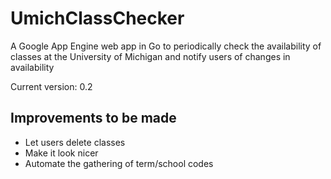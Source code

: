 UmichClassChecker
=================

A Google App Engine web app in Go to periodically check the availability of classes at the University of Michigan and notify users of changes in availability

Current version: 0.2


Improvements to be made
-----------------------

- Let users delete classes
- Make it look nicer
- Automate the gathering of term/school codes
